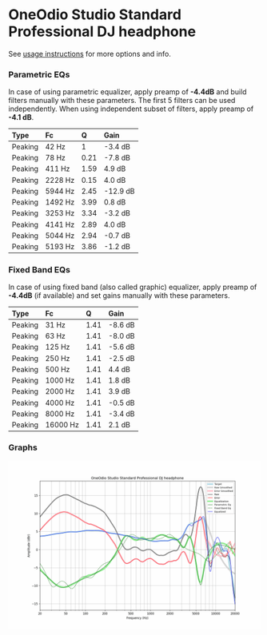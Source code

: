 # OneOdio Studio Standard Professional DJ headphone
See [usage instructions](https://github.com/jaakkopasanen/AutoEq#usage) for more options and info.

### Parametric EQs
In case of using parametric equalizer, apply preamp of **-4.4dB** and build filters manually
with these parameters. The first 5 filters can be used independently.
When using independent subset of filters, apply preamp of **-4.1 dB**.

| Type    | Fc      |    Q | Gain     |
|:--------|:--------|:-----|:---------|
| Peaking | 42 Hz   | 1    | -3.4 dB  |
| Peaking | 78 Hz   | 0.21 | -7.8 dB  |
| Peaking | 411 Hz  | 1.59 | 4.9 dB   |
| Peaking | 2228 Hz | 0.15 | 4.0 dB   |
| Peaking | 5944 Hz | 2.45 | -12.9 dB |
| Peaking | 1492 Hz | 3.99 | 0.8 dB   |
| Peaking | 3253 Hz | 3.34 | -3.2 dB  |
| Peaking | 4141 Hz | 2.89 | 4.0 dB   |
| Peaking | 5044 Hz | 2.94 | -0.7 dB  |
| Peaking | 5193 Hz | 3.86 | -1.2 dB  |

### Fixed Band EQs
In case of using fixed band (also called graphic) equalizer, apply preamp of **-4.4dB**
(if available) and set gains manually with these parameters.

| Type    | Fc       |    Q | Gain    |
|:--------|:---------|:-----|:--------|
| Peaking | 31 Hz    | 1.41 | -8.6 dB |
| Peaking | 63 Hz    | 1.41 | -8.0 dB |
| Peaking | 125 Hz   | 1.41 | -5.6 dB |
| Peaking | 250 Hz   | 1.41 | -2.5 dB |
| Peaking | 500 Hz   | 1.41 | 4.4 dB  |
| Peaking | 1000 Hz  | 1.41 | 1.8 dB  |
| Peaking | 2000 Hz  | 1.41 | 3.9 dB  |
| Peaking | 4000 Hz  | 1.41 | -0.5 dB |
| Peaking | 8000 Hz  | 1.41 | -3.4 dB |
| Peaking | 16000 Hz | 1.41 | 2.1 dB  |

### Graphs
![](./OneOdio%20Studio%20Standard%20Professional%20DJ%20headphone.png)